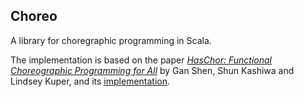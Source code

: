 ## Choreo

A library for choregraphic programming in Scala.

The implementation is based on the paper [_HasChor: Functional Choreographic Programming for All_][haschor-paper] by Gan Shen, Shun Kashiwa and Lindsey Kuper, and its [implementation][haschor-github].

[haschor-paper]: https://dl.acm.org/doi/10.1145/3607849
[haschor-github]: https://github.com/gshen42/HasChor
